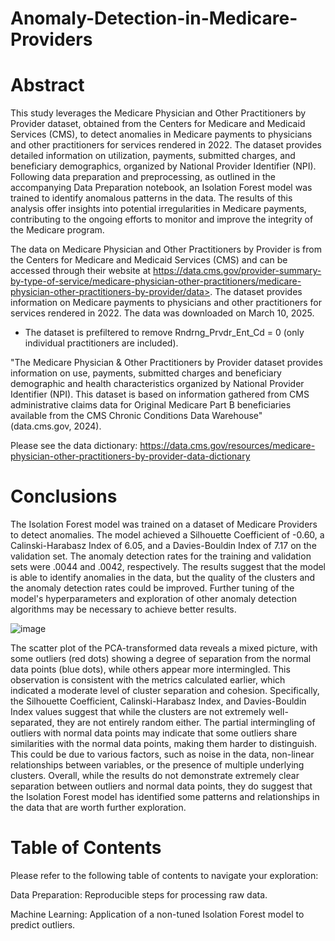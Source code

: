 # Anomaly-Detection-in-Medicare-Providers

# Abstract
This study leverages the Medicare Physician and Other Practitioners by Provider dataset, obtained from the Centers for Medicare and Medicaid Services (CMS), to detect anomalies in Medicare payments to physicians and other practitioners for services rendered in 2022. The dataset provides detailed information on utilization, payments, submitted charges, and beneficiary demographics, organized by National Provider Identifier (NPI). Following data preparation and preprocessing, as outlined in the accompanying Data Preparation notebook, an Isolation Forest model was trained to identify anomalous patterns in the data. The results of this analysis offer insights into potential irregularities in Medicare payments, contributing to the ongoing efforts to monitor and improve the integrity of the Medicare program.

The data on Medicare Physician and Other Practitioners by Provider is from the Centers for Medicare and Medicaid Services (CMS) and can be accessed through their website at https://data.cms.gov/provider-summary-by-type-of-service/medicare-physician-other-practitioners/medicare-physician-other-practitioners-by-provider/data>. The dataset provides information on Medicare payments to physicians and other practitioners for services rendered in 2022. The data was downloaded on March 10, 2025.
- The dataset is prefiltered to remove Rndrng_Prvdr_Ent_Cd = 0 (only individual practitioners are included).

"The Medicare Physician & Other Practitioners by Provider dataset provides information on use, payments, submitted charges and beneficiary demographic and health characteristics organized by National Provider Identifier (NPI). This dataset is based on information gathered from CMS administrative claims data for Original Medicare Part B beneficiaries available from the CMS Chronic Conditions Data Warehouse" (data.cms.gov, 2024).

Please see the data dictionary: https://data.cms.gov/resources/medicare-physician-other-practitioners-by-provider-data-dictionary

# Conclusions
The Isolation Forest model was trained on a dataset of Medicare Providers to detect anomalies. The model achieved a Silhouette Coefficient of -0.60, a Calinski-Harabasz Index of 6.05, and a Davies-Bouldin Index of 7.17 on the validation set. The anomaly detection rates for the training and validation sets were .0044 and .0042, respectively. The results suggest that the model is able to identify anomalies in the data, but the quality of the clusters and the anomaly detection rates could be improved. Further tuning of the model's hyperparameters and exploration of other anomaly detection algorithms may be necessary to achieve better results.

![image](https://github.com/user-attachments/assets/4313dfba-8c61-48dc-b877-99e61bafbb98)

The scatter plot of the PCA-transformed data reveals a mixed picture, with some outliers (red dots) showing a degree of separation from the normal data points (blue dots), while others appear more intermingled.
This observation is consistent with the metrics calculated earlier, which indicated a moderate level of cluster separation and cohesion. Specifically, the Silhouette Coefficient, Calinski-Harabasz Index, and Davies-Bouldin Index values suggest that while the clusters are not extremely well-separated, they are not entirely random either.
The partial intermingling of outliers with normal data points may indicate that some outliers share similarities with the normal data points, making them harder to distinguish. This could be due to various factors, such as noise in the data, non-linear relationships between variables, or the presence of multiple underlying clusters.
Overall, while the results do not demonstrate extremely clear separation between outliers and normal data points, they do suggest that the Isolation Forest model has identified some patterns and relationships in the data that are worth further exploration.

# Table of Contents
Please refer to the following table of contents to navigate your exploration:

Data Preparation: Reproducible steps for processing raw data.

Machine Learning: Application of a non-tuned Isolation Forest model to predict outliers.
